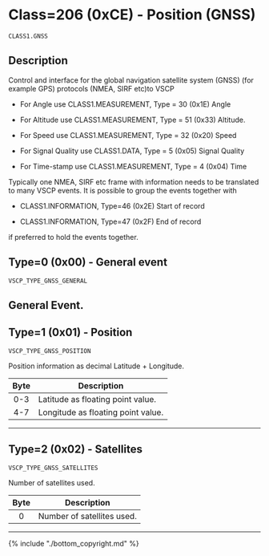 # Class=206 (0xCE) - Position (GNSS)

    CLASS1.GNSS

## Description

Control and interface for the global navigation satellite system (GNSS) (for example GPS) protocols (NMEA, SIRF etc)to VSCP


*  For Angle use CLASS1.MEASUREMENT, Type = 30 (0x1E) Angle 

*  For Altitude use CLASS1.MEASUREMENT, Type = 51 (0x33) Altitude. 

*  For Speed use CLASS1.MEASUREMENT, Type = 32 (0x20) Speed 

*  For Signal Quality use CLASS1.DATA, Type = 5 (0x05) Signal Quality 

*  For Time-stamp use CLASS1.MEASUREMENT, Type = 4 (0x04) Time

Typically one NMEA, SIRF etc frame with information needs to be translated to many VSCP events. It is possible to group the events together with


*  CLASS1.INFORMATION, Type=46 (0x2E) Start of record 

*  CLASS1.INFORMATION, Type=47 (0x2F) End of record

if preferred to hold the events together. 
## Type=0 (0x00) - General event
    VSCP_TYPE_GNSS_GENERAL
General Event.
----

## Type=1 (0x01) - Position
    VSCP_TYPE_GNSS_POSITION
Position information as decimal Latitude + Longitude. 

 | Byte | Description                        | 
 | :----: | -----------                        | 
 | 0-3  | Latitude as floating point value.  | 
 | 4-7  | Longitude as floating point value. | 

----

## Type=2 (0x02) - Satellites
    VSCP_TYPE_GNSS_SATELLITES
Number of satellites used. 

 | Byte | Description                | 
 | :----: | -----------                | 
 | 0    | Number of satellites used. | 

----

{% include "./bottom_copyright.md" %}